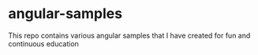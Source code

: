 # angular-samples
This repo contains various angular samples that I have created for fun and continuous education